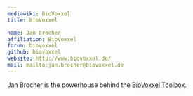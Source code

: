```yaml
---
mediawiki: BioVoxxel
title: BioVoxxel

name: Jan Brocher
affiliation: BioVoxxel
forum: biovoxxel
github: biovoxxel
website: http://www.biovoxxel.de/
mail: mailto:jan.brocher@biovoxxel.de
---
```


Jan Brocher is the powerhouse behind the [BioVoxxel Toolbox](/plugins/biovoxxel-toolbox).
